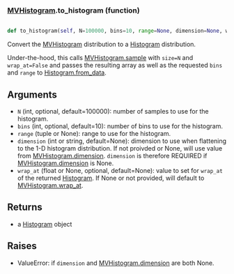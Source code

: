 ### [MVHistogram](MVHistogram.md).to_histogram (function)


```py

def to_histogram(self, N=100000, bins=10, range=None, dimension=None, wrap_at=None)

```



Convert the [MVHistogram](MVHistogram.md) distribution to a [Histogram](Histogram.md) distribution.

Under-the-hood, this calls [MVHistogram.sample](MVHistogram.sample.md) with `size=N` and `wrap_at=False`
and passes the resulting array as well as the requested `bins` and `range`
to [Histogram.from_data](Histogram.from_data.md).

Arguments
-----------
* `N` (int, optional, default=100000): number of samples to use for
    the histogram.
* `bins` (int, optional, default=10): number of bins to use for the
    histogram.
* `range` (tuple or None): range to use for the histogram.
* `dimension` (int or string, default=None): dimension to use
    when flattening to the 1-D histogram distribution. If not proivded
    or None, will use value from [MVHistogram.dimension](MVHistogram.dimension.md).  `dimension` is
    therefore REQUIRED if [MVHistogram.dimension](MVHistogram.dimension.md) is None.
* `wrap_at` (float or None, optional, default=None): value to set for
    `wrap_at` of the returned [Histogram](Histogram.md).  If None or not provided,
    will default to [MVHistogram.wrap_at](MVHistogram.wrap_at.md).

Returns
--------
* a [Histogram](Histogram.md) object

Raises
---------
* ValueError: if `dimension` and [MVHistogram.dimension](MVHistogram.dimension.md) are both None.

